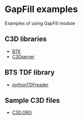 # GapFill examples
Examples of using GapFill module

## C3D libraries
- [BTK](https://anaconda.org/conda-forge/btk)
- [C3Dserver](https://www.c3dserver.com/)

## BTS TDF library
- [pythonTDFreader](https://github.com/mmmatjaz/pythonTDFreader)

## Sample C3D files
- [C3D.ORG](https://www.c3d.org/sampledata.html)
